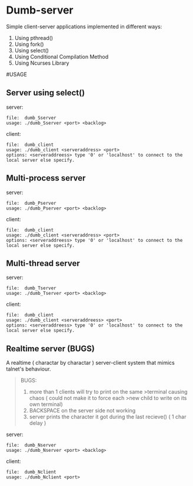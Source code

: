 # Dumb-server
Simple client-server applications implemented in different ways:

1. Using pthread()
2. Using fork()
3. Using select()
4. Using Conditional Compilation Method
5. Using Ncurses Library

#USAGE

## Server using select()
server: 

	file:  dumb_Sserver
	usage: ./dumb_Sserver <port> <backlog>

client: 

	file:  dumb_client
	usage: ./dumb_client <serveraddress> <port>
	options: <serveraddreess> type '0' or 'localhost' to connect to the local server else specify.


## Multi-process server
server: 

	file:  dumb_Pserver
	usage: ./dumb_Pserver <port> <backlog>

client: 

	file:  dumb_client
	usage: ./dumb_client <serveraddress> <port>
	options: <serveraddreess> type '0' or 'localhost' to connect to the local server else specify.


## Multi-thread server 
server:

	file:  dumb_Tserver
	usage: ./dumb_Tserver <port> <backlog>


client:

	file:  dumb_client
	usage: ./dumb_client <serveraddreess> <port>
	options: <serveraddreess> type '0' or 'localhost' to connect to the local server else specify.

	
## Realtime server (BUGS)
A realtime ( charactar by charactar ) server-client system that mimics talnet's behaviour.

>BUGS:
>1. more than 1 clients will try to print on the same >terminal causing chaos ( could not make it to force each >new child to write on its own terminal)
>2. BACKSPACE on the server side not working
>3. server prints the character it got during the last recieve() ( 1 char delay )

server:

	file:  dumb_Nserver
	usage: ./dumb_Nserver <port> <backlog>

client:

	file:  dumb_Nclient
	usage: ./dumb_Nclient <port>


